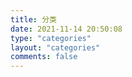 ```yaml
---
title: 分类
date: 2021-11-14 20:50:08
type: "categories"
layout: "categories"
comments: false
---
```

